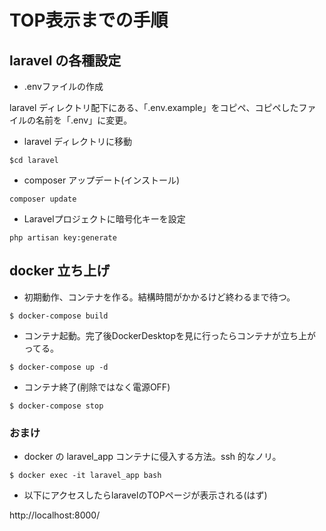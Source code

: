 # TOP表示までの手順
## laravel の各種設定

- .envファイルの作成

laravel ディレクトリ配下にある、「.env.example」をコピペ、コピペしたファイルの名前を「.env」に変更。

- laravel ディレクトリに移動

`$cd laravel`

- composer アップデート(インストール)

`composer update`

- Laravelプロジェクトに暗号化キーを設定

`php artisan key:generate`

## docker 立ち上げ

- 初期動作、コンテナを作る。結構時間がかかるけど終わるまで待つ。

`$ docker-compose build`

- コンテナ起動。完了後DockerDesktopを見に行ったらコンテナが立ち上がってる。

`$ docker-compose up -d`

- コンテナ終了(削除ではなく電源OFF)

`$ docker-compose stop`

### おまけ
- docker の laravel_app コンテナに侵入する方法。ssh 的なノリ。

`$ docker exec -it laravel_app bash`

- 以下にアクセスしたらlaravelのTOPページが表示される(はず)

http://localhost:8000/